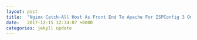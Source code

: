 ```yaml
---
layout: post
title:  "Nginx Catch-All Host As Front End To Apache For ISPConfig 3 On Debian Lenny"
date:   2017-12-15 12:34:07 +0000
categories: jekyll update
---
```

